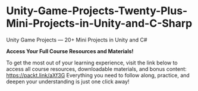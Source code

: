 


# Unity-Game-Projects-Twenty-Plus-Mini-Projects-in-Unity-and-C-Sharp
Unity Game Projects — 20+ Mini Projects in Unity and C#

**Access Your Full Course Resources and Materials!**

To get the most out of your learning experience, visit the link below to access all course resources, downloadable materials, and bonus content: https://packt.link/aXf3G
Everything you need to follow along, practice, and deepen your understanding is just one click away!
